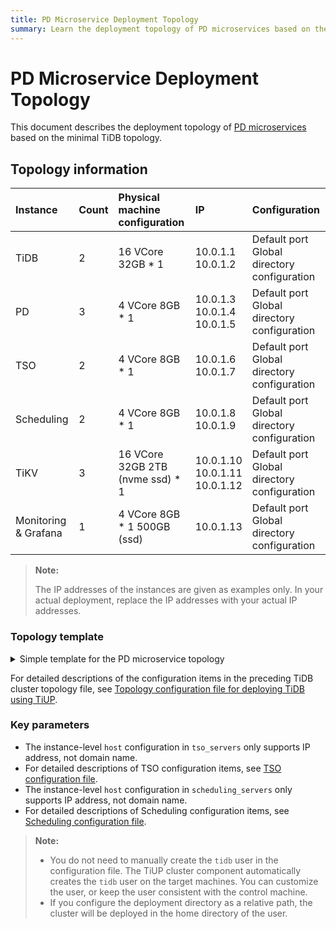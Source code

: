 ```yaml
---
title: PD Microservice Deployment Topology
summary: Learn the deployment topology of PD microservices based on the minimal TiDB topology.
---
```


# PD Microservice Deployment Topology

This document describes the deployment topology of [PD microservices](/pd-microservices.md) based on the minimal TiDB topology.

## Topology information

| Instance              | Count | Physical machine configuration       | IP                                      | Configuration             |
| :-------------------- | :---  | :----------------------------------- | :-------------------------------------- | :-------------------------|
| TiDB                  | 2     | 16 VCore 32GB * 1                    | 10.0.1.1 <br/> 10.0.1.2                 | Default port <br/> Global directory configuration |
| PD                    | 3     | 4 VCore 8GB * 1                      | 10.0.1.3 <br/> 10.0.1.4 <br/> 10.0.1.5  | Default port <br/> Global directory configuration |
| TSO                   | 2     | 4 VCore 8GB * 1                      | 10.0.1.6 <br/> 10.0.1.7                 | Default port <br/> Global directory configuration |
| Scheduling            | 2     | 4 VCore 8GB * 1                      | 10.0.1.8 <br/> 10.0.1.9                 | Default port <br/> Global directory configuration |
| TiKV                  | 3     | 16 VCore 32GB 2TB (nvme ssd) * 1     | 10.0.1.10 <br/> 10.0.1.11 <br/> 10.0.1.12 | Default port <br/> Global directory configuration |
| Monitoring & Grafana  | 1     | 4 VCore 8GB * 1 500GB (ssd)          | 10.0.1.13                               | Default port <br/> Global directory configuration |

> **Note:**
>
> The IP addresses of the instances are given as examples only. In your actual deployment, replace the IP addresses with your actual IP addresses.

### Topology template

<details>
<summary>Simple template for the PD microservice topology</summary>

```yaml
# # Global variables are applied to all deployments and used as the default value of
# # the deployments if a specific deployment value is missing.
global:
  user: "tidb"
  ssh_port: 22
  deploy_dir: "/tidb-deploy"
  data_dir: "/tidb-data"
  listen_host: 0.0.0.0
  arch: "amd64"
  pd_mode: "ms" # To enable PD microservices, you must specify this field as "ms".

monitored:
  node_exporter_port: 9200
  blackbox_exporter_port: 9215

# # Specifies the configuration of PD servers.
pd_servers:
  - host: 10.0.1.3
  - host: 10.0.1.4
  - host: 10.0.1.5

# # Specifies the configuration of TiDB servers.
tidb_servers:
  - host: 10.0.1.1
  - host: 10.0.1.2

# # Specifies the configuration of TiKV servers.
tikv_servers:
  - host: 10.0.1.10
  - host: 10.0.1.11
  - host: 10.0.1.12

# # Specifies the configuration of TSO servers.
tso_servers:
  - host: 10.0.1.6
  - host: 10.0.1.7

# # Specifies the configuration of Scheduling servers.
scheduling_servers:
  - host: 10.0.1.8
  - host: 10.0.1.9

# # Specifies the configuration of Prometheus servers.
monitoring_servers:
  - host: 10.0.1.13

# # Specifies the configuration of Grafana servers.
grafana_servers:
  - host: 10.0.1.13
```

</details>

For detailed descriptions of the configuration items in the preceding TiDB cluster topology file, see [Topology configuration file for deploying TiDB using TiUP](/tiup/tiup-cluster-topology-reference.md).

### Key parameters

- The instance-level `host` configuration in `tso_servers` only supports IP address, not domain name.
- For detailed descriptions of TSO configuration items, see [TSO configuration file](/tso-configuration-file.md).
- The instance-level `host` configuration in `scheduling_servers` only supports IP address, not domain name.
- For detailed descriptions of Scheduling configuration items, see [Scheduling configuration file](/scheduling-configuration-file.md).

> **Note:**
>
> - You do not need to manually create the `tidb` user in the configuration file. The TiUP cluster component automatically creates the `tidb` user on the target machines. You can customize the user, or keep the user consistent with the control machine.
> - If you configure the deployment directory as a relative path, the cluster will be deployed in the home directory of the user.
